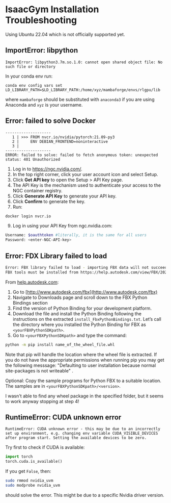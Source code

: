 # IsaacGym Installation Troubleshooting

Using Ubuntu 22.04 which is not officially supported yet.

## ImportError: libpython

```plain
ImportError: libpython3.7m.so.1.0: cannot open shared object file: No such file or directory
```

In your conda env run:

```plain
conda env config vars set LD_LIBRARY_PATH=$LD_LIBRARY_PATH:/home/xyz/mambaforge/envs/rlgpu/lib
```
where `mambaforge` should be substituted with `anaconda3` if you are using Anaconda and `xyz` is your username.

## Error: failed to solve Docker

```plain
--------------------
   1 | >>> FROM nvcr.io/nvidia/pytorch:21.09-py3
   2 |     ENV DEBIAN_FRONTEND=noninteractive 
   3 |     
--------------------
ERROR: failed to solve: failed to fetch anonymous token: unexpected status: 401 Unauthorized
```

1. Log in to https://ngc.nvidia.com/.
2. In the top right corner, click your user account icon and select Setup.
3. Click **Get API key** to open the Setup > API Key page.
4. The API Key is the mechanism used to authenticate your access to the NGC container registry.
5. Click **Generate API Key** to generate your API key. 
6. Click **Confirm** to generate the key.
7. Run:
```bash
docker login nvcr.io
```
9. Log in using your API Key from ngc.nvidia.com:
```bash
Username: $oauthtoken #literally, it is the same for all users
Password: <enter-NGC-API-key>
```

## Error: FDX Library failed to load
```bash
Error: FBX library failed to load - importing FBX data will not succeed. Message: No module named 'fbx'
FBX tools must be installed from https://help.autodesk.com/view/FBX/2020/ENU/?guid=FBX_Developer_Help_scripting_with_python_fbx_installing_python_fbx_html
```
From [help.autodesk.com](https://help.autodesk.com/view/FBX/2020/ENU/?guid=FBX_Developer_Help_scripting_with_python_fbx_installing_python_fbx_html):
1. Go to [http://www.autodesk.com/fbx](http://www.autodesk.com/fbx)
2. Navigate to Downloads page and scroll down to the FBX Python Bindings section
3. Find the version of Python Binding for your development platform.
4. Download the file and install the Python Binding following the instructions on the extracted `install_FbxPythonBindings.txt`.
Let’s call the directory where you installed the Python Binding for FBX as `<yourFBXPythonSDKpath>`.
5. Go to `<yourFBXPythonSDKpath>` and type the command:
```bash
python -m pip install name_of_the_wheel_file.whl
```
Note that pip will handle the location where the wheel file is extracted. If you do not have the appropriate permissions when running pip you may get the following messsage: "Defaulting to user installation because normal site-packages is not writeable" .
 
Optional: Copy the sample programs for Python FBX to a suitable location. The samples are in `<yourFBXPythonSDKpath>/<version>`.

I wasn't able to find any wheel package in the specified folder, but it seems to work anyway stopping at step 4!

## RuntimeError: CUDA unknown error

```plain 
RuntimeError: CUDA unknown error - this may be due to an incorrectly set up environment, e.g. changing env variable CUDA_VISIBLE_DEVICES after program start. Setting the available devices to be zero.
```
Try first to check if CUDA is available:
```python
import torch
torch.cuda.is_available()
```
If you get `False`, then:
```bash
sudo rmmod nvidia_uvm
sudo modprobe nvidia_uvm
```
should solve the error. This might be due to a specific Nvidia driver version.
